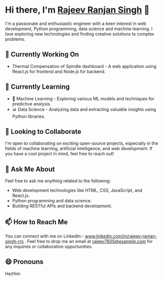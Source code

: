 <!--
**rrsrnc/rrsrnc** is a ✨ _special_ ✨ repository because its `README.md` (this file) appears on your GitHub profile.

Here are some ideas to get you started:

- 🔭 I’m currently working on ...
- 🌱 I’m currently learning ...
- 👯 I’m looking to collaborate on ...
- 🤔 I’m looking for help with ...
- 💬 Ask me about ...
- 📫 How to reach me: ...
- 😄 Pronouns: ...
- ⚡ Fun fact: ...
-->
# Hi there, I'm <a href="#" target="_blank">Rajeev Ranjan Singh</a> 👋

<!-- Add a brief introduction about yourself -->
I'm a passionate and enthusiastic engineer with a keen interest in web development, Python programming, data science and machine learning. I love exploring new technologies and finding creative solutions to complex problems.

## 🔭 Currently Working On

- Thermal Compensation of Spindle dashboard - A web application using React.js for frontend and Node.js for backend.

## 🌱 Currently Learning
 - :robot: Machine Learning - Exploring various ML models and techniques for predictive analysis.
- :bar_chart: Data Science - Analyzing data and extracting valuable insights using Python libraries.

## 👯 Looking to Collaborate

I'm open to collaborating on exciting open-source projects, especially in the fields of machine learning, artificial intelligence, and web development. If you have a cool project in mind, feel free to reach out!


## 💬 Ask Me About

Feel free to ask me anything related to the following:

- Web development technologies like HTML, CSS, JavaScript, and React.js.
- Python programming and data science.
- Building RESTful APIs and backend development.

## 📫 How to Reach Me

You can connect with me on LinkedIn:- www.linkedin.com/in/rajeev-ranjan-singh-rrs . Feel free to drop me an email at rajeev7605@example.com for any inquiries or collaboration opportunities.

## 😄 Pronouns

He/Him

